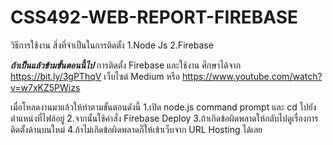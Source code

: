 # CSS492-WEB-REPORT-FIREBASE

วิธีการใช้งาน
สิ่งที่จำเป็นในการติดตั้ง
1.Node Js
2.Firebase 

***ถ้าเป็นแล้วข้ามขั้นตอนนี้ไป***
การติดตั้ง Firebase และใช้งาน
ศึกษาได้จาก https://bit.ly/3gPThqV เว็บไซต์ Medium
หรือ https://www.youtube.com/watch?v=w7xKZ5PWizs

เมื่อโหลดงานมาแล้วให้ทำตามขั้นตอนดังนี้
1.เปิด node.js command prompt และ cd ไปยังตำแหน่งที่ไฟล์อยู่
2.จากนั้นใช้คำสั่ง Firebase Deploy 
3.ถ้าเกิดข้อผิดพลาดให้กลับไปดูเรื่องการติดตั้งด้านบนใหม่
4.ถ้าไม่เกิดข้อผิดพลาดก็ให้เข้าเว็บจาก URL Hosting ได้เลย
